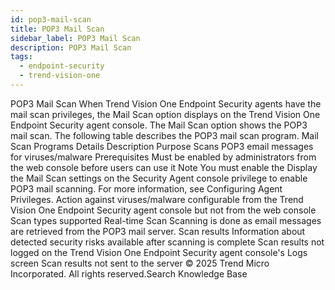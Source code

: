 ```yaml
---
id: pop3-mail-scan
title: POP3 Mail Scan
sidebar_label: POP3 Mail Scan
description: POP3 Mail Scan
tags:
  - endpoint-security
  - trend-vision-one
---
```


 POP3 Mail Scan When Trend Vision One Endpoint Security agents have the mail scan privileges, the Mail Scan option displays on the Trend Vision One Endpoint Security agent console. The Mail Scan option shows the POP3 mail scan. The following table describes the POP3 mail scan program. Mail Scan Programs Details Description Purpose Scans POP3 email messages for viruses/malware Prerequisites Must be enabled by administrators from the web console before users can use it Note You must enable the Display the Mail Scan settings on the Security Agent console privilege to enable POP3 mail scanning. For more information, see Configuring Agent Privileges. Action against viruses/malware configurable from the Trend Vision One Endpoint Security agent console but not from the web console Scan types supported Real-time Scan Scanning is done as email messages are retrieved from the POP3 mail server. Scan results Information about detected security risks available after scanning is complete Scan results not logged on the Trend Vision One Endpoint Security agent console's Logs screen Scan results not sent to the server © 2025 Trend Micro Incorporated. All rights reserved.Search Knowledge Base
